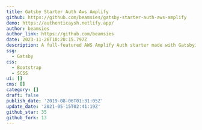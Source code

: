 ```yaml
---
title: Gatsby Starter Auth Aws Amplify
github: https://github.com/beamsies/gatsby-starter-auth-aws-amplify
demo: https://authenticaysh.netlify.app/
author: beamsies
author_link: https://github.com/beamsies
date: 2023-11-26T10:20:15.797Z
description: A full-featured AWS Amplify Auth starter made with GatsbyJS
ssg:
  - Gatsby
css:
  - Bootstrap
  - SCSS
ui: []
cms: []
category: []
draft: false
publish_date: '2019-08-06T01:31:05Z'
update_date: '2021-05-15T02:41:19Z'
github_star: 35
github_fork: 13
---
```

